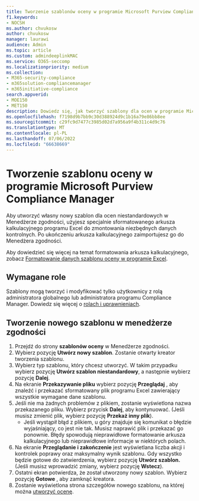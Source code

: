 ```yaml
---
title: Tworzenie szablonów oceny w programie Microsoft Purview Compliance Manager
f1.keywords:
- NOCSH
ms.author: chvukosw
author: chvukosw
manager: laurawi
audience: Admin
ms.topic: article
ms.custom: admindeeplinkMAC
ms.service: O365-seccomp
ms.localizationpriority: medium
ms.collection:
- M365-security-compliance
- m365solution-compliancemanager
- m365initiative-compliance
search.appverid:
- MOE150
- MET150
description: Dowiedz się, jak tworzyć szablony dla ocen w programie Microsoft Purview Compliance Manager. Tworzenie i modyfikowanie szablonów przy użyciu sformatowanego pliku programu Excel.
ms.openlocfilehash: f7198d9b7bb9c30d388924d9c1b16a79e86bb8ee
ms.sourcegitcommit: c29fc9d7477c3985d02d7a956a9f4b311c4d9c76
ms.translationtype: MT
ms.contentlocale: pl-PL
ms.lasthandoff: 07/06/2022
ms.locfileid: "66638669"
---
```

# <a name="create-an-assessment-template-in-microsoft-purview-compliance-manager"></a>Tworzenie szablonu oceny w programie Microsoft Purview Compliance Manager

Aby utworzyć własny nowy szablon dla ocen niestandardowych w Menedżerze zgodności, użyjesz specjalnie sformatowanego arkusza kalkulacyjnego programu Excel do zmontowania niezbędnych danych kontrolnych. Po ukończeniu arkusza kalkulacyjnego zaimportujesz go do Menedżera zgodności.

Aby dowiedzieć się więcej na temat formatowania arkusza kalkulacyjnego, zobacz [Formatowanie danych szablonu oceny w programie Excel](compliance-manager-templates-format-excel.md).

## <a name="required-roles"></a>Wymagane role

Szablony mogą tworzyć i modyfikować tylko użytkownicy z rolą administratora globalnego lub administratora programu Compliance Manager. Dowiedz się więcej o [rolach i uprawnieniach](compliance-manager-setup.md#set-user-permissions-and-assign-roles).

## <a name="create-new-template-in-compliance-manager"></a>Tworzenie nowego szablonu w menedżerze zgodności

1. Przejdź do strony **szablonów oceny** w Menedżerze zgodności.
2. Wybierz pozycję **Utwórz nowy szablon**. Zostanie otwarty kreator tworzenia szablonu.
3. Wybierz typ szablonu, który chcesz utworzyć. W takim przypadku wybierz pozycję **Utwórz szablon niestandardowy**, a następnie wybierz pozycję **Dalej**.
4. Na ekranie **Przekazywanie pliku** wybierz pozycję **Przeglądaj** , aby znaleźć i przekazać sformatowany plik programu Excel zawierający wszystkie wymagane dane szablonu.
5. Jeśli nie ma żadnych problemów z plikiem, zostanie wyświetlona nazwa przekazanego pliku. Wybierz przycisk **Dalej**, aby kontynuować. (Jeśli musisz zmienić plik, wybierz pozycję **Przekaż inny plik**).
    - Jeśli wystąpił błąd z plikiem, u góry znajduje się komunikat o błędzie wyjaśniający, co jest nie tak. Musisz naprawić plik i przekazać go ponownie. Błędy spowodują nieprawidłowe formatowanie arkusza kalkulacyjnego lub nieprawidłowe informacje w niektórych polach.
6. Na ekranie **Przeglądanie i zakończenie** jest wyświetlana liczba akcji i kontrolek poprawy oraz maksymalny wynik szablonu. Gdy wszystko będzie gotowe do zatwierdzenia, wybierz pozycję **Utwórz szablon.** (Jeśli musisz wprowadzić zmiany, wybierz pozycję **Wstecz**).
7. Ostatni ekran potwierdza, że został utworzony nowy szablon. Wybierz pozycję **Gotowe** , aby zamknąć kreatora.
8. Zostanie wyświetlona strona szczegółów nowego szablonu, na której można [utworzyć ocenę](compliance-manager-assessments.md#create-assessments).
